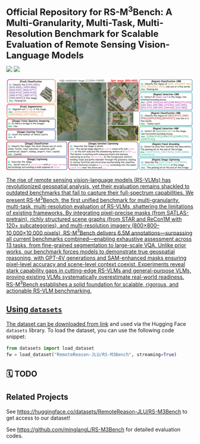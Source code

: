 <font size='5'>**Official Repository for RS-M<sup>3</sup>Bench: A Multi-Granularity, Multi-Task, Multi-Resolution Benchmark for Scalable Evaluation of Remote Sensing Vision-Language Models**</font>

<a href='https://github.com/minglangL/RS-M3Bench'><img src='https://img.shields.io/badge/GitHub-100000?logo=github&logoColor=white'></a> <a href='https://huggingface.co/datasets/xiang709/VRSBench'><img src='https://img.shields.io/badge/%F0%9F%A4%97%20Hugging%20Face-Spaces-blue'>
<center>
    <img src="fig_example.jpg" alt="RS-M$<sup>3</sup>Bench provides a unified platform for evaluating remote sensing vision-language models across 13 tasks, from fine-grained segmentation to large-scale VQA.">
</center>

The rise of remote sensing vision-language models (RS-VLMs) has revolutionized geospatial analysis, yet their evaluation remains shackled to outdated benchmarks that fail to capture their full-spectrum capabilities. We present RS-M$^3$Bench, the first unified benchmark for multi-granularity, multi-task, multi-resolution evaluation of RS-VLMs, shattering the limitations of existing frameworks. By integrating pixel-precise masks (from SATLAS-pretrain), richly structured scene graphs (from STAR and ReCon1M with 120+ subcategories), and multi-resolution imagery (800$\times$800–10,000$\times$10,000 pixels), RS-M$^3$Bench delivers 6.5M annotations—surpassing all current benchmarks combined—enabling exhaustive assessment across 13 tasks, from fine-grained segmentation to large-scale VQA. Unlike prior works, our benchmark forces models to demonstrate true geospatial reasoning, with GPT-4V generations and SAM-enhanced masks ensuring pixel-level accuracy and scene-level context coexist. Experiments reveal stark capability gaps in cutting-edge RS-VLMs and general-purpose VLMs, proving existing VLMs systematically overestimate real-world readiness. RS-M$^3$Bench  establishes a solid foundation for scalable, rigorous, and actionable RS-VLM benchmarking. 

## Using `datasets`

The dataset can be downloaded from [link](https://huggingface.co/datasets/RemoteReason-JLU/RS-M3Bench) and used via the Hugging Face `datasets` library. To load the dataset, you can use the following code snippet:

```python
from datasets import load_dataset
fw = load_dataset("RemoteReason-JLU/RS-M3Bench", streaming=True)
```

## 🗓️ TODO

## Related Projects

See https://huggingface.co/datasets/RemoteReason-JLU/RS-M3Bench to get access to our dataset!

See https://github.com/minglangL/RS-M3Bench for detailed evaluation codes.
